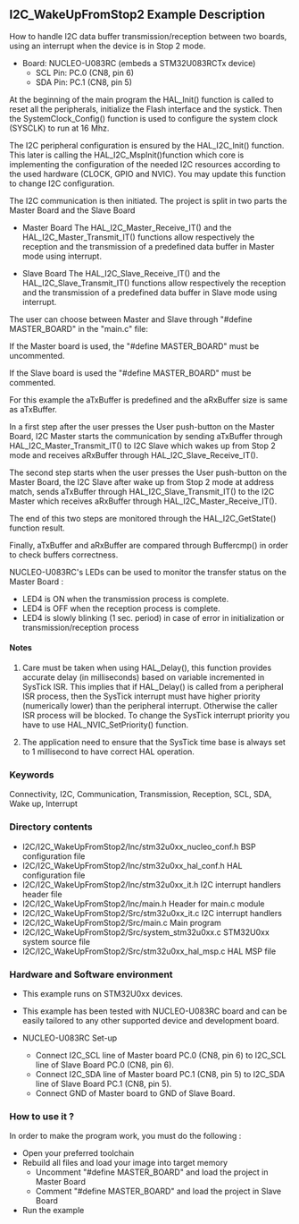 ## <b>I2C_WakeUpFromStop2 Example Description</b>

How to handle I2C data buffer transmission/reception between two boards, 
using an interrupt when the device is in Stop 2 mode.

- Board: NUCLEO-U083RC (embeds a STM32U083RCTx device) 
   - SCL Pin: PC.0 (CN8, pin 6)
   - SDA Pin: PC.1 (CN8, pin 5)

At the beginning of the main program the HAL_Init() function is called to reset 
all the peripherals, initialize the Flash interface and the systick.
Then the SystemClock_Config() function is used to configure the system
clock (SYSCLK) to run at 16 Mhz.

The I2C peripheral configuration is ensured by the HAL_I2C_Init() function.
This later is calling the HAL_I2C_MspInit()function which core is implementing
the configuration of the needed I2C resources according to the used hardware (CLOCK, 
GPIO and NVIC). You may update this function to change I2C configuration.

The I2C communication is then initiated.
The project is split in two parts the Master Board and the Slave Board

- Master Board
  The HAL_I2C_Master_Receive_IT() and the HAL_I2C_Master_Transmit_IT() functions 
  allow respectively the reception and the transmission of a predefined data buffer
  in Master mode using interrupt.
  
- Slave Board
  The HAL_I2C_Slave_Receive_IT() and the HAL_I2C_Slave_Transmit_IT() functions 
  allow respectively the reception and the transmission of a predefined data buffer
  in Slave mode using interrupt.
  
The user can choose between Master and Slave through "#define MASTER_BOARD" in the "main.c" file:

If the Master board is used, the "#define MASTER_BOARD" must be uncommented.

If the Slave board is used the "#define MASTER_BOARD" must be commented.

For this example the aTxBuffer is predefined and the aRxBuffer size is same as aTxBuffer.

In a first step after the user presses the User push-button on the Master Board, I2C Master
starts the communication by sending aTxBuffer through HAL_I2C_Master_Transmit_IT() to 
I2C Slave which wakes up from Stop 2 mode and receives aRxBuffer through HAL_I2C_Slave_Receive_IT(). 

The second step starts when the user presses the User push-button on the Master Board,
the I2C Slave after wake up from Stop 2 mode at address match, sends aTxBuffer through HAL_I2C_Slave_Transmit_IT()
to the I2C Master which receives aRxBuffer through HAL_I2C_Master_Receive_IT().

The end of this two steps are monitored through the HAL_I2C_GetState() function result.

Finally, aTxBuffer and aRxBuffer are compared through Buffercmp() in order to 
check buffers correctness.  

NUCLEO-U083RC's LEDs can be used to monitor the transfer status on the Master Board :

 - LED4 is ON when the transmission process is complete.
 - LED4 is OFF when the reception process is complete.
 - LED4 is slowly blinking (1 sec. period) in case of error in initialization or transmission/reception process

#### <b>Notes</b>

 1. Care must be taken when using HAL_Delay(), this function provides accurate delay (in milliseconds)
    based on variable incremented in SysTick ISR. This implies that if HAL_Delay() is called from
    a peripheral ISR process, then the SysTick interrupt must have higher priority (numerically lower)
    than the peripheral interrupt. Otherwise the caller ISR process will be blocked.
    To change the SysTick interrupt priority you have to use HAL_NVIC_SetPriority() function.

 2. The application need to ensure that the SysTick time base is always set to 1 millisecond
    to have correct HAL operation.

### <b>Keywords</b>

Connectivity, I2C, Communication, Transmission, Reception, SCL, SDA, Wake up, Interrupt

### <b>Directory contents</b>

  - I2C/I2C_WakeUpFromStop2/Inc/stm32u0xx_nucleo_conf.h BSP configuration file
  - I2C/I2C_WakeUpFromStop2/Inc/stm32u0xx_hal_conf.h    HAL configuration file
  - I2C/I2C_WakeUpFromStop2/Inc/stm32u0xx_it.h          I2C interrupt handlers header file
  - I2C/I2C_WakeUpFromStop2/Inc/main.h                  Header for main.c module
  - I2C/I2C_WakeUpFromStop2/Src/stm32u0xx_it.c          I2C interrupt handlers
  - I2C/I2C_WakeUpFromStop2/Src/main.c                  Main program
  - I2C/I2C_WakeUpFromStop2/Src/system_stm32u0xx.c      STM32U0xx system source file
  - I2C/I2C_WakeUpFromStop2/Src/stm32u0xx_hal_msp.c     HAL MSP file

### <b>Hardware and Software environment</b>

  - This example runs on STM32U0xx devices.

  - This example has been tested with NUCLEO-U083RC board and can be
    easily tailored to any other supported device and development board.

  - NUCLEO-U083RC Set-up
    - Connect I2C_SCL line of Master board PC.0 (CN8, pin 6) to I2C_SCL line of Slave Board PC.0 (CN8, pin 6).
    - Connect I2C_SDA line of Master board PC.1 (CN8, pin 5) to I2C_SDA line of Slave Board PC.1 (CN8, pin 5).
    - Connect GND of Master board to GND of Slave Board.

### <b>How to use it ?</b>

In order to make the program work, you must do the following :

 - Open your preferred toolchain 
 - Rebuild all files and load your image into target memory
    - Uncomment "#define MASTER_BOARD" and load the project in Master Board
    - Comment "#define MASTER_BOARD" and load the project in Slave Board
 - Run the example